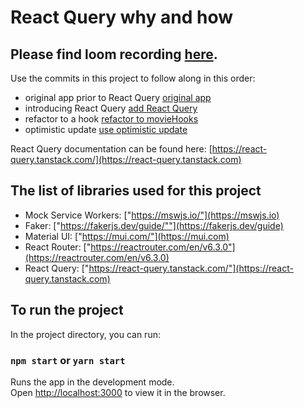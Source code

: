 
# React Query why and how

## Please find loom recording [here](https://www.loom.com/share/7ee557dfa378459fa479d845d4a5ce4a).
Use the commits in this project to follow along in this order:
- original app prior to React Query [original app](https://github.com/conundrumgirl/movies/commit/7478efda3f6e402b3f8922839da457aa71118ffe)
- introducing React Query [add React Query](https://github.com/conundrumgirl/movies/commit/9e74e87e4b6f68bde154443dbbe39513c5006740)
- refactor to a hook [refactor to movieHooks](https://github.com/conundrumgirl/movies/commit/fdb079c65ae14b8576c9dc930539d02e42dd29ce)
- optimistic update [use optimistic update](https://github.com/conundrumgirl/movies/commit/495f610d5e51736b36fcb73044f4fbe2bae0f4c2)

React Query documentation can be found here: [https://react-query.tanstack.com/](https://react-query.tanstack.com)


## The list of libraries used for this project


- Mock Service Workers: ["https://mswjs.io/"](https://mswjs.io)
- Faker: ["https://fakerjs.dev/guide/""](https://fakerjs.dev/guide)
- Material UI: ["https://mui.com/"](https://mui.com)
- React Router: ["https://reactrouter.com/en/v6.3.0"](https://reactrouter.com/en/v6.3.0)
- React Query: ["https://react-query.tanstack.com/"](https://react-query.tanstack.com)


## To run the project

In the project directory, you can run:

### `npm start` or `yarn start`

Runs the app in the development mode.\
Open [http://localhost:3000](http://localhost:3000) to view it in the browser.

